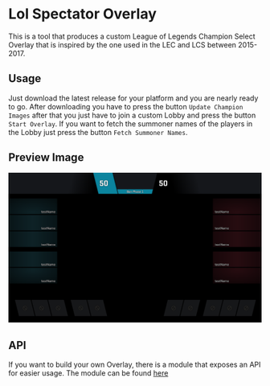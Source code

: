 # Lol Spectator Overlay

This is a tool that produces a custom League of Legends Champion Select Overlay that is inspired by the one used in the LEC and LCS between 2015-2017.

## Usage

Just download the latest release for your platform and you are nearly ready to go.
After downloading you have to press the button `Update Champion Images` after that you just have to join a custom Lobby and press the button `Start Overlay`.
If you want to fetch the summoner names of the players in the Lobby just press the button `Fetch Summoner Names`.

## Preview Image

![alt text](example.png "Logo Title Text 1")

## API

If you want to build your own Overlay, there is a module that exposes an API for easier usage.
The module can be found [here](https://github.com/Litzuck/lol-esports-spectate)
